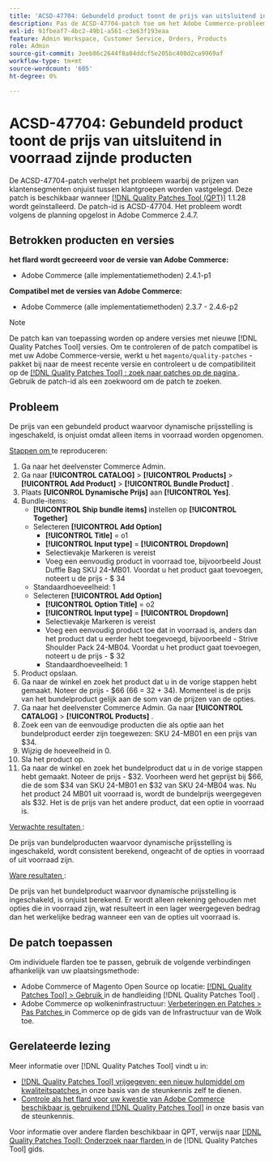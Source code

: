 ```yaml
---
title: 'ACSD-47704: Gebundeld product toont de prijs van uitsluitend in voorraad zijnde producten'
description: Pas de ACSD-47704-patch toe om het Adobe Commerce-probleem op te lossen, waarbij een gebundeld product alleen de prijs van in-stock producten weergeeft.
exl-id: 91fbeaf7-4bc2-49b1-a561-c3e63f193eaa
feature: Admin Workspace, Customer Service, Orders, Products
role: Admin
source-git-commit: 3eeb86c2644f8a04ddcf5e205bc400d2ca9969af
workflow-type: tm+mt
source-wordcount: '605'
ht-degree: 0%

---
```


# ACSD-47704: Gebundeld product toont de prijs van uitsluitend in voorraad zijnde producten

De ACSD-47704-patch verhelpt het probleem waarbij de prijzen van klantensegmenten onjuist tussen klantgroepen worden vastgelegd. Deze patch is beschikbaar wanneer [[!DNL Quality Patches Tool (QPT)]](/help/announcements/adobe-commerce-announcements/magento-quality-patches-released-new-tool-to-self-serve-quality-patches.md) 1.1.28 wordt geïnstalleerd. De patch-id is ACSD-47704. Het probleem wordt volgens de planning opgelost in Adobe Commerce 2.4.7.

## Betrokken producten en versies

**het flard wordt gecreeerd voor de versie van Adobe Commerce:**

* Adobe Commerce (alle implementatiemethoden) 2.4.1-p1

**Compatibel met de versies van Adobe Commerce:**

* Adobe Commerce (alle implementatiemethoden) 2.3.7 - 2.4.6-p2

>[!NOTE]
>
>De patch kan van toepassing worden op andere versies met nieuwe [!DNL Quality Patches Tool] versies. Om te controleren of de patch compatibel is met uw Adobe Commerce-versie, werkt u het `magento/quality-patches` -pakket bij naar de meest recente versie en controleert u de compatibiliteit op de [[!DNL Quality Patches Tool] : zoek naar patches op de pagina ](https://experienceleague.adobe.com/tools/commerce-quality-patches/index.html?lang=nl-NL) . Gebruik de patch-id als een zoekwoord om de patch te zoeken.

## Probleem

De prijs van een gebundeld product waarvoor dynamische prijsstelling is ingeschakeld, is onjuist omdat alleen items in voorraad worden opgenomen.

<u> Stappen om </u> te reproduceren:

1. Ga naar het deelvenster Commerce Admin.
1. Ga naar **[!UICONTROL CATALOG]** > **[!UICONTROL Products]** > **[!UICONTROL Add Product]** > **[!UICONTROL Bundle Product]** .
1. Plaats **[UICONROL Dynamische Prijs]** aan **[!UICONTROL Yes]**.
1. Bundle-items:
   * **[!UICONTROL Ship bundle items]** instellen op **[!UICONTROL Together]**
   * Selecteren **[!UICONTROL Add Option]**
      * **[!UICONTROL Title]** = o1
      * **[!UICONTROL Input type]** = **[!UICONTROL Dropdown]**
      * Selectievakje Markeren is vereist
      * Voeg een eenvoudig product in voorraad toe, bijvoorbeeld Joust Duffle Bag SKU 24-MB01. Voordat u het product gaat toevoegen, noteert u de prijs - $ 34
   * Standaardhoeveelheid: 1
   * Selecteren **[!UICONTROL Add Option]**
      * **[!UICONTROL Option Title]** = o2
      * **[!UICONTROL Input type]** = **[!UICONTROL Dropdown]**
      * Selectievakje Markeren is vereist
      * Voeg een eenvoudig product toe dat in voorraad is, anders dan het product dat u eerder hebt toegevoegd, bijvoorbeeld - Strive Shoulder Pack 24-MB04. Voordat u het product gaat toevoegen, noteert u de prijs - $ 32
      * Standaardhoeveelheid: 1
1. Product opslaan.
1. Ga naar de winkel en zoek het product dat u in de vorige stappen hebt gemaakt. Noteer de prijs - $66
(66 = 32 + 34).
Momenteel is de prijs van het bundelproduct gelijk aan de som van de prijzen van de opties.
1. Ga naar het deelvenster Commerce Admin. Ga naar **[!UICONTROL CATALOG]** > **[!UICONTROL Products]** .
1. Zoek een van de eenvoudige producten die als optie aan het bundelproduct eerder zijn toegewezen:
SKU 24-MB01 en een prijs van $34.
1. Wijzig de hoeveelheid in 0.
1. Sla het product op.
1. Ga naar de winkel en zoek het bundelproduct dat u in de vorige stappen hebt gemaakt. Noteer de prijs - $32. Voorheen werd het geprijst bij $66, die de som $34 van SKU 24-MB01 en $32 van SKU 24-MB04 was. Nu het product 24 MB01 uit voorraad is, wordt de bundelprijs weergegeven als $32. Het is de prijs van het andere product, dat een optie in voorraad is.

<u> Verwachte resultaten </u>:

De prijs van bundelproducten waarvoor dynamische prijsstelling is ingeschakeld, wordt consistent berekend, ongeacht of de opties in voorraad of uit voorraad zijn.

<u> Ware resultaten </u>:

De prijs van het bundelproduct waarvoor dynamische prijsstelling is ingeschakeld, is onjuist berekend. Er wordt alleen rekening gehouden met opties die in voorraad zijn, wat resulteert in een lager weergegeven bedrag dan het werkelijke bedrag wanneer een van de opties uit voorraad is.

## De patch toepassen

Om individuele flarden toe te passen, gebruik de volgende verbindingen afhankelijk van uw plaatsingsmethode:

* Adobe Commerce of Magento Open Source op locatie: [[!DNL Quality Patches Tool]  > Gebruik ](https://experienceleague.adobe.com/docs/commerce-operations/tools/quality-patches-tool/usage.html?lang=nl-NL) in de handleiding [!DNL Quality Patches Tool] .
* Adobe Commerce op wolkeninfrastructuur: [ Verbeteringen en Patches > Pas Patches ](https://experienceleague.adobe.com/docs/commerce-cloud-service/user-guide/develop/upgrade/apply-patches.html?lang=nl-NL) in Commerce op de gids van de Infrastructuur van de Wolk toe.

## Gerelateerde lezing

Meer informatie over [!DNL Quality Patches Tool] vindt u in:

* [[!DNL Quality Patches Tool]  vrijgegeven: een nieuw hulpmiddel om kwaliteitspatches ](/help/announcements/adobe-commerce-announcements/magento-quality-patches-released-new-tool-to-self-serve-quality-patches.md) in onze basis van de steunkennis zelf te dienen.
* [ Controle als het flard voor uw kwestie van Adobe Commerce beschikbaar is gebruikend  [!DNL Quality Patches Tool]](/help/support-tools/patches-available-in-qpt-tool/check-patch-for-magento-issue-with-magento-quality-patches.md) in onze basis van de steunkennis.

Voor informatie over andere flarden beschikbaar in QPT, verwijs naar [[!DNL Quality Patches Tool]: Onderzoek naar flarden ](https://experienceleague.adobe.com/tools/commerce-quality-patches/index.html?lang=nl-NL) in de [!DNL Quality Patches Tool] gids.

